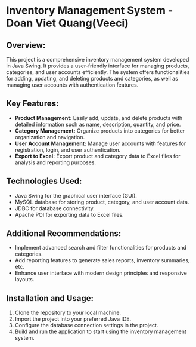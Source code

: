 # Inventory Management System - Doan Viet Quang(Veeci)

## Overview:
This project is a comprehensive inventory management system developed in Java Swing. It provides a user-friendly interface for managing products, categories, and user accounts efficiently. The system offers functionalities for adding, updating, and deleting products and categories, as well as managing user accounts with authentication features.

## Key Features:
- **Product Management:** Easily add, update, and delete products with detailed information such as name, description, quantity, and price.
- **Category Management:** Organize products into categories for better organization and navigation.
- **User Account Management:** Manage user accounts with features for registration, login, and user authentication.
- **Export to Excel:** Export product and category data to Excel files for analysis and reporting purposes.

## Technologies Used:
- Java Swing for the graphical user interface (GUI).
- MySQL database for storing product, category, and user account data.
- JDBC for database connectivity.
- Apache POI for exporting data to Excel files.

## Additional Recommendations:
- Implement advanced search and filter functionalities for products and categories.
- Add reporting features to generate sales reports, inventory summaries, etc.
- Enhance user interface with modern design principles and responsive layouts.

## Installation and Usage:
1. Clone the repository to your local machine.
2. Import the project into your preferred Java IDE.
3. Configure the database connection settings in the project.
4. Build and run the application to start using the inventory management system.
